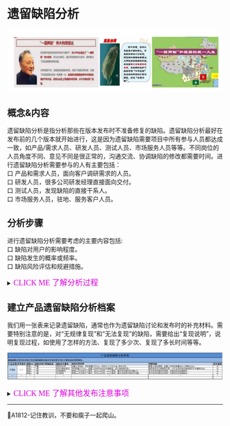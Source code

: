 # 遗留缺陷分析

![](../resFiles/home/主页遗留缺陷.png)

## 概念&内容

遗留缺陷分析是指分析那些在版本发布时不准备修复的缺陷。遗留缺陷分析最好在发布前的几个版本就开始进行，这是因为遗留缺陷需要项目中所有参与人员都达成一致，如产品/需求人员、研发人员、测试人员、市场服务人员等等。不同岗位的人员角度不同、意见不同是很正常的，沟通交流、协调缺陷的修改都需要时间。进行遗留缺陷分析需要参与的人有主要包括：</br>
口 产品和需求人员，面向客户调研需求的人员。</br>
口 研发人员，很多公司研发经理直接面向交付。</br>
口 测试人员，发现缺陷的直接干系人。</br>
口 市场服务人员，驻地、服务客户人员。</br>


## 分析步骤

进行遗留缺陷分析需要考虑的主要内容包括:</br>
口 缺陷对用户的影响程度。</br>
口 缺陷发生的概率或频率。</br>
口 缺陷风险评估和规避措施。</br>

<details>
<summary><font color="#dd00dd" size="4" face="楷体"> CLICK ME 了解分析过程</font></summary>

#### 1.明确 缺陷对用户的影响程度

明确缺陷对用户的影响程度是判定缺陷是否可以遗留的直接依据。缺陷对用户的影响程度是指缺陷在用户环境发生后会对用户造成怎样的影响。缺陷对用户的影响程度可以使用问题的[严重级别来定义](books\测试基础定义-缺陷严重级别定义.md)。

#### 2.明确 缺陷发生的概率

缺陷发生的概率是指缺陷在用户环境中发生的概率，不过在实际项目中，缺陷发生的概率往往是缺陷在测试环境中出现的概率。很多人错误的认为缺陷的发生概率越高严重级别就越高，初一看好像很有道理，其实不然，这是完全不同的两个概念。
	<table>
		<tr>
			<th>缺陷发生概率</th>
			<th>定义&描述</th>
		</tr>
		<tr>
			<td>有条件必现</td>
			<td>缺陷在测试环境中，按照特定的步骤，每次都能必然复现。</td>
		</tr>
		<tr>
			<td>有条件概率复现</td>
			<td>缺陷在测试环境中，不会每次都复现，但按照特定的操作步骤出现的概率很大。</td>
		</tr>
		<tr>
			<td>无规律复现</td>
			<td>测试人员无法明确缺陷复现的步骤，但缺陷可以在测试环境中无规律出现。</td>
		</tr>
		<tr>
			<td>无法复现</td>
			<td>测试人员无法明确缺陷复现的步骤，且缺陷已无再出现。</td>
		</tr>
	</table>

#### 3.明确 缺陷风险和规避措施

判断缺陷是否可以遗留，其实就是对缺陷进行风险评估。我们可以使用[风险评估方法](books/风险分析技术-概述.md)，来初步筛选出哪些缺陷可以遗留。对那些初步确认是可以遗留的缺陷，需要制订缺陷的规避措施-所谓规避措施，其实就是指一种风险应对措施，如果最终没有合适的规避措施，那么缺陷也就不可以遗留。下面是一些可供参考的思路：</br>
口 系统提供了其他可替代的功能。</br>
口 系统在配置上给出限制，避免用户触发bug</br>
口 系统给出了明确的提示(包括资料手册等)。</br>

原则上，满足下述条件的缺陷不应该成为遗留缺陷：</br>
口 “致命”缺陷不应该作为遗留缺陷。</br>
口 没有“规避措施”的“严重缺陷”不应该遗留。</br>

</details>

## 建立产品遗留缺陷分析档案

我们用一张表来记录遗留缺陷，通常也作为遗留缺陷讨论和发布时的补充材料。需要特别注意的是，对“无规律复现”和“无法复现”的缺陷，需要给出“复现说明”，说明复现过程，如使用了怎样的方法、复现了多少次、复现了多长时间等等。

![](../resFiles/r3/产品遗留缺陷分析档案.jpg)


<details>
<summary><font color="#dd00dd" size="4" face="楷体"> CLICK ME 了解其他发布注意事项</font></summary>

### 1.临近发布时的缺陷修复策略

我们在确定遗留缺陷的过程中,一方面,由于不同人员对缺陷遗留的标准可能会有差别,难免又会临时决定要修改合入一些缺陷。另一方面,越到临近发布的时候,越需要控制缺陷修复的数量。以免引入更严重的问题得不偿失。

### 2.非必然重现bug的处理方式

在进行遗留缺陷分析时,我们讨论了缺陷发生的概率,对那些非必然重现的bug(指“无规律重现”和“无法重现”的bug),也需要定期进行跟踪和处理。
在实际项目中,我们常常发现一些开发人员和测试人员对非必然重现bug的处理存在问题,如：</br>
口 一些开发人员认为问题不能复现,即使测试提交了bug也无法修改,提出来也没用,需要测试人员找到复现的条件后才能提bug。</br>
口 一些测试人员遇到非必然重现问题时,认为出现概率很小,可以不提bug。</br>
口 一些开发人员认为非必然重现问题如果经过一两个测试版本都没有出现,就可以关闭</br>

上面的这些处理方式都是错误的。这就需要软件测试架构师和测试经理、开发代表等在测试团队、开发团队中对非必然重现的问题达成共识:</br>
口 测试人员发现非必然重现的bug,也需要提bug。但是需要特别做好问题的记录,并在问题出现的第一时间找开发人员定位。</br>
口 Bug复现不仅仅是测试人员的工作,开发人员和测试人员可以一起复现bug</br>
口 未复现的bug不应该随便关闭。</br>

对最后一点,那些一直未能复现的bug,需要软件测试架构师定期将这些bug汇总,选择优先级高的缺陷,
组织开发人员和测试人员专门投入到复现问题,如果经过这样的专门复现依然不能复现，可以降低问题的优先级，直到bug的优先级降至最低，该bug才可以关闭或者挂起。

在项目前期，对非必然重现bug的跟踪周期可以稍长一些，越到了项目后期，越要加强对非必然重现bug的跟踪和复现工作。

</details>



* * *
:bell:A1812-记住教训，不要和瘸子一起爬山。
